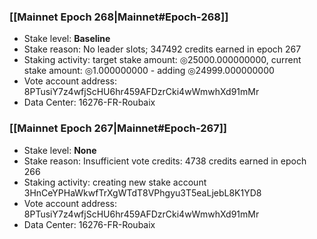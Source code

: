 ### [[Mainnet Epoch 268|Mainnet#Epoch-268]]
* Stake level: **Baseline**
* Stake reason: No leader slots; 347492 credits earned in epoch 267
* Staking activity: target stake amount: ◎25000.000000000, current stake amount: ◎1.000000000 - adding ◎24999.000000000
* Vote account address: 8PTusiY7z4wfjScHU6hr459AFDzrCki4wWmwhXd91mMr
* Data Center: 16276-FR-Roubaix
### [[Mainnet Epoch 267|Mainnet#Epoch-267]]
* Stake level: **None**
* Stake reason: Insufficient vote credits: 4738 credits earned in epoch 266
* Staking activity: creating new stake account 3HnCeYPHaWkwfTrXgWTdT8VPhgyu3T5eaLjebL8K1YD8
* Vote account address: 8PTusiY7z4wfjScHU6hr459AFDzrCki4wWmwhXd91mMr
* Data Center: 16276-FR-Roubaix